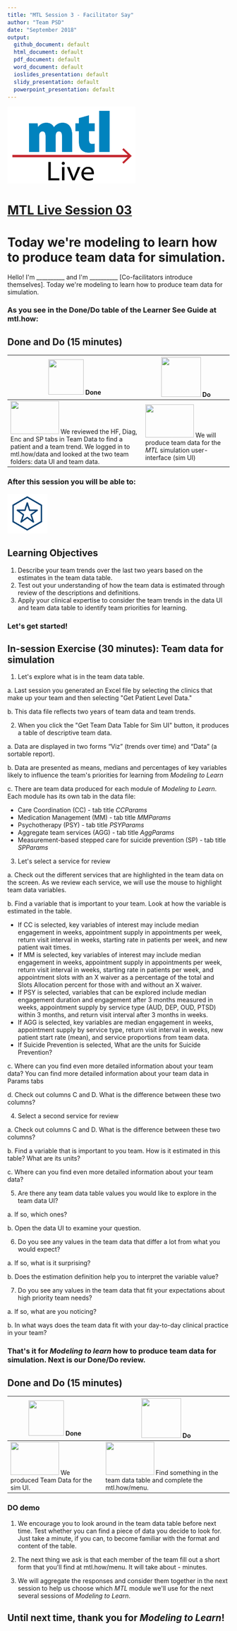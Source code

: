 ```yaml
---
title: "MTL Session 3 - Facilitator Say"
author: "Team PSD"
date: "September 2018"
output: 
  github_document: default
  html_document: default
  pdf_document: default
  word_document: default
  ioslides_presentation: default
  slidy_presentation: default
  powerpoint_presentation: default
---
```


<img src = "https://github.com/lzim/teampsd/blob/master/resources/logos/mtl_live_sq_sm.png"
     height = "175" width = "290">  

# [MTL Live Session 03](https://github.com/lzim/teampsd/blob/master/mtl_facilitate_workgroup/mtl_live_guide/mtl_live_session03_see.Rmd "MTL Live Session 03")

# Today we're modeling to learn how to produce team data for simulation.  

Hello! I'm __________ and I'm __________ [Co-facilitators introduce themselves]. Today we're modeling to learn how to produce team data for simulation.

### As you see in the Done/Do table of the Learner See Guide at mtl.how:

## Done and Do (15 minutes)
<!-- Do/Done Tables -->
| <img src = "https://raw.githubusercontent.com/lzim/teampsd/hexagon_icons/np_hexagon-check-mark_309690_003F72.png" height = "80" width = "80"> **Done** | <img src = "https://raw.githubusercontent.com/lzim/teampsd/hexagon_icons/np_synchronize_778914_003F72.png" height = "90" width = "90"> **Do** |
| --- | --- | 
| [<img src = "https://raw.githubusercontent.com/lzim/teampsd/master/resources/logos/mtl_how_data_sm.png" height = "75" width = "110">](http://mtl.how/data) We reviewed the HF, Diag, Enc and SP tabs in Team Data to find a patient and a team trend. We logged in to mtl.how/data and looked at the two team folders: data UI and team data. | [<img src = "https://raw.githubusercontent.com/lzim/teampsd/master/resources/logos/mtl_how_sim.png" height = "75" width = "110">](http://mtl.how/sim) We will produce team data for the _MTL_ simulation user-interface (sim UI)| 

### After this session you will be able to:

<!-- Learning Objectives Icon --> 
<img src = "https://github.com/lzim/teampsd/blob/master/resources/icons/we_decided_learning_objectives.png" height = "90" width = "90" style ="display: inline-block"/> 

## Learning Objectives

1. Describe your team trends over the last two years based on the estimates in the team data table.
2. Test out your understanding of how the team data is estimated through review of the descriptions and definitions.
3. Apply your clinical expertise to consider the team trends in the data UI and team data table to identify team priorities for learning.

### Let's get started!

## In-session Exercise (30 minutes): Team data for simulation

1. Let's explore what is in the team data table.

a. Last session you generated an Excel file by selecting the clinics that make up your team and then selecting "Get Patient Level Data." 

b. This data file reflects two years of team data and team trends. 

2. When you click the "Get Team Data Table for Sim UI" button, it produces a table of descriptive team data.

a. Data are displayed in two forms “Viz” (trends over time) and “Data” (a sortable report).

b. Data are presented as means, medians and percentages of key variables likely to influence the team's priorities for learning from *Modeling to Learn*

c. There are team data produced for each module of *Modeling to Learn*. Each module has its own tab in the data file:
 + Care Coordination (CC) - tab title *CCParams*
 + Medication Management (MM) - tab title *MMParams*
 + Psychotherapy (PSY) - tab title *PSYParams*
 + Aggregate team services (AGG) - tab title *AggParams*
 + Measurement-based stepped care for suicide prevention (SP) - tab title *SPParams*

3. Let's select a service for review

a. Check out the different services that are highlighted in the team data on the screen. As we review each service, we will use the mouse to highlight team data variables.

b. Find a variable that is important to your team. Look at how the variable is estimated in the table. 

   - If CC is selected, key variables of interest may include median engagement in weeks, appointment supply in appointments per week, return visit interval in weeks, starting rate in patients per week, and new patient wait times.
   - If MM is selected, key variables of interest may include median engagement in weeks, appointment supply in appointments per week, return visit interval in weeks, starting rate in patients per week, and appointment slots with an X waiver as a percentage of the total and Slots Allocation percent for those with and without an X waiver.
   - If PSY is selected, variables that can be explored include median engagement duration and engagement after 3 months measured in weeks, appointment supply by service type (AUD, DEP, OUD, PTSD) within 3 months, and return visit interval after 3 months in weeks.
   - If AGG is selected, key variables are median engagement in weeks, appointment supply by service type, return visit interval in weeks, new patient start rate (mean), and service proportions from team data.
   - If Suicide Prevention is selected, What are the units for Suicide Prevention?

c. Where can you find even more detailed information about your team data? You can find more detailed information about your team data in Params tabs 

d. Check out columns C and D. What is the difference between these two columns?

4. Select a second service for review

a. Check out columns C and D. What is the difference between these two columns?

b. Find a variable that is important to you team. How is it estimated in this table? What are its units?

c. Where can you find even more detailed information about your team data?

5. Are there any team data table values you would like to explore in the team data UI?

a. If so, which ones? 

b. Open the data UI to examine your question.

6. Do you see any values in the team data that differ a lot from what you would expect?

a. If so, what is it surprising? 

b. Does the estimation definition help you to interpret the variable value?

7. Do you see any values in the team data that fit your expectations about high priority team needs?

a. If so, what are you noticing? 

b. In what ways does the team data fit with your day-to-day clinical practice in your team?


### That's it for _Modeling to learn_ how to produce team data for simulation. Next is our Done/Do review.

## Done and Do (15 minutes)
<!-- Do/Done Tables -->
| <img src = "https://raw.githubusercontent.com/lzim/teampsd/hexagon_icons/np_hexagon-check-mark_309690_003F72.png" height = "80" width = "80"> **Done** | <img src = "https://raw.githubusercontent.com/lzim/teampsd/hexagon_icons/np_synchronize_778914_003F72.png" height = "90" width = "90"> **Do** |
| --- | --- | 
| [<img src = "https://raw.githubusercontent.com/lzim/teampsd/master/resources/logos/mtl_how_sim.png" height = "75" width = "110">](http://mtl.how/sim) We produced Team Data for the sim UI. |  [<img src = "https://raw.githubusercontent.com/lzim/teampsd/master/resources/logos/mtl_how_menu.png" height = "75" width = "110">](http://mtl.how/menu) Find something in the team data table and complete the mtl.how/menu. | 

### DO demo

1. We encourage you to look around in the team data table before next time. Test whether you can find a piece of data you decide to look for. Just take a minute, if you can, to become familiar with the format and content of the table.

2. The next thing we ask is that each member of the team fill out a short form that you'll find at mtl.how/menu. It will take about - minutes.

3. We will aggregate the responses and consider them together in the next session to help us choose which _MTL_ module we'll use for the next several sessions of _Modeling to Learn_.


## Until next time, thank you for *Modeling to Learn*!
